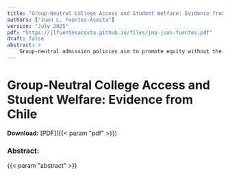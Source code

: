 ```yaml
---
title: "Group-Neutral College Access and Student Welfare: Evidence from Chile"
authors: ["Juan L. Fuentes-Acosta"]
version: "July 2025"
pdf: "https://jlfuentesacosta.github.io/files/jmp-juan-fuentes.pdf"
draft: false
abstract: >
    Group-neutral admission policies aim to promote equity without the political costs of affirmative action, yet their success depends on how disadvantaged students respond to them. I study the welfare effects of Chile’s Relative Ranking (RR) rule, which raises college admission scores for the top students at every high school. Using administrative data on the universe of applicants, I estimate a structural model of college choice where the policy alters students’ beliefs about admission, thereby changing the set of schools they consider. I find the policy increased average student welfare by 1.5%, concentrating gains among students from public and voucher schools while reducing welfare for students from private schools. Accounting for students’ behavioral response is important, as it amplifies the policy’s effect by a factor of five relative to the mechanical effect alone. Counterfactuals show that expanding the policy further enhances equity with only a minimal trade-off in the average test scores of admitted students.
---
```

# Group-Neutral College Access and Student Welfare: Evidence from Chile

**Download:** [PDF]({{< param "pdf" >}})

### Abstract:
{{< param "abstract" >}}
